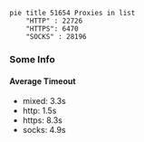 
```mermaid
pie title 51654 Proxies in list
    "HTTP" : 22726
    "HTTPS": 6470
    "SOCKS" : 28196
```

### Some Info
#### Average Timeout

- mixed: 3.3s
- http: 1.5s
- https: 8.3s
- socks: 4.9s